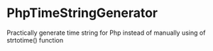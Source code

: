 # PhpTimeStringGenerator
Practically generate time string for Php instead of manually using of strtotime() function
